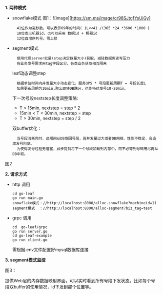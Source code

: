 
**1. 两种模式**  
 
- snowflake模式
 图1：![image][https://sm.ms/image/cr98SJtgfYsUjGy]
            
        41位作为毫秒数，可以表示69年的时间( 1L<<41 /(365 *24 *3600 *1000 )
        10位表示机器id，也可以采用 数据id + 机器id
        12位自增序列号，需上锁

- segment模式
        
		使用代理server批量(step决定数量大小)获取，减轻数据库读写压力
        各业务发号需求用tag字段区分，各类业务获取相互隔离
        
	
   
    leaf动态调整step
		
	    根据单位时间内并发量大小动态变化，服务QPS * 号段更新周期T = 号段长度L
	    如果更新周期为10min,那么即使DB跌宕，也能持续发号10-20min。

	下一次号段nextstep长度调整策略:
        
 	- T < 15min, nextstep = step * 2
    - 15min < T < 30min, nextstep = step
    - T > 30min, nextstep = step / 2
    

	双buffer优化：
    	
	  	当号段消耗完时，这期间从DB取回号段，若并发量过大或者DB网络、性能不稳定，会造成发号阻塞。
		为使得发号过程无阻塞，异步提前将下一个号段加载到内存中，而不必等到号码用尽再从DB中取。
图2

 **2. 请求方式**

 -  http 调用
 	
		cd go-leaf
		go run main.go
		snowflake模式：//http://localhost:8000/alloc-snowflake?machineid=11
		segment模式  ：//http://localhost:8000/alloc-segment?biz_tag=test

 -  grpc 调用
 
 		cd  go-leaf/grpc
		go run server.go
		cd go-leaf-example
		go run client.go

 	需根据.env文件配置好mysql数据库连接
 
 **3. segment模式监控**

 图3：
    


   提供Web层的内存数据映射界面，可以实时看到所有号段下发状态。比如每个号段双buffer的使用情况，id下发到那个位置等。
            
        
